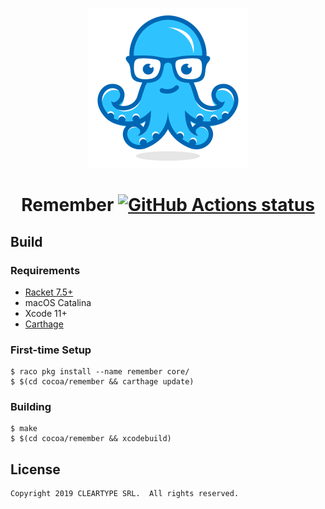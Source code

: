 <p align="center">
  <a href="https://remember.defn.io">
    <img alt="Remember Logo" src=".github/media/logo.png" width="256">
  </a>
  <h1 align="center">
    Remember
    <a href="https://github.com/Bogdanp/remember/actions?query=workflow%3A%22CI%22">
      <img alt="GitHub Actions status" src="https://github.com/Bogdanp/remember/workflows/CI/badge.svg">
    </a>
  </h1>
</p>

## Build

### Requirements

* [Racket 7.5+](https://racket-lang.org/)
* macOS Catalina
* Xcode 11+
* [Carthage](https://github.com/Carthage/Carthage)

### First-time Setup

    $ raco pkg install --name remember core/
    $ $(cd cocoa/remember && carthage update)

### Building

    $ make
    $ $(cd cocoa/remember && xcodebuild)

## License

    Copyright 2019 CLEARTYPE SRL.  All rights reserved.
